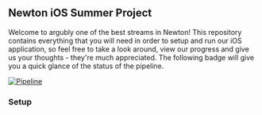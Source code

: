 ## Newton iOS Summer Project

Welcome to argubly one of the best streams in Newton! This repository contains everything that you will need in order to setup and run our iOS application, so feel free to take a look around, view our progress and give us your thoughts - they're much appreciated. The following badge will give you a quick glance of the status of the pipeline.

[![Pipeline](https://github.com/LiibanM/NewtonIosSummerProject/workflows/Newton%20iOS%20Summer%20Project%20-%20CI%20Pipeline/badge.svg)](https://github.com/LiibanM/NewtonIosSummerProject/actions)

### Setup
